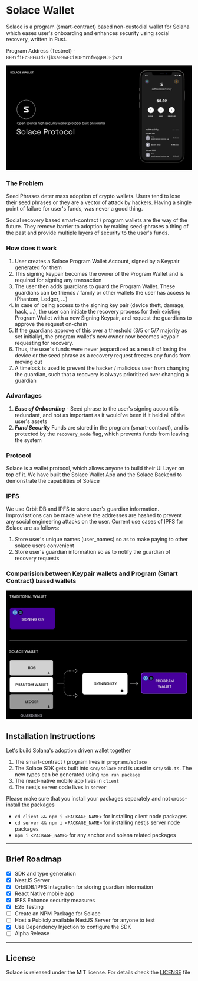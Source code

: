 # Solace Wallet

Solace is a program (smart-contract) based non-custodial wallet for Solana which eases user's onboarding and enhances security using social recovery, written in Rust.

Program Address (Testnet) - `8FRYfiEcSPFuJd27jkKaPBwFCiXDFYrnfwqgH9JFjS2U`

![solace](./assets/Solace.jpg)

### The Problem

Seed Phrases deter mass adoption of crypto wallets.
Users tend to lose their seed phrases or they are a vector of attack by hackers. Having a single point of failure for user's funds, was never a good thing.

Social recovery based smart-contract / program wallets are the way of the future. They remove barrier to adoption by making seed-phrases a thing of the past and provide multiple layers of security to the user's funds.

### How does it work

1. User creates a Solace Program Wallet Account, signed by a Keypair generated for them
2. This signing keypair becomes the owner of the Program Wallet and is required for signing any transaction
3. The user then adds guardians to guard the Program Wallet. These guardians can be friends / family or other wallets the user has access to (Phantom, Ledger, ...)
4. In case of losing access to the signing key pair (device theft, damage, hack, ...), the user can initiate the recovery process for their existing Program Wallet with a new Signing Keypair, and request the guardians to approve the request on-chain
5. If the guardians approve of this over a threshold (3/5 or 5/7 majority as set initially), the program wallet's new owner now becomes keypair requesting for recovery.
6. Thus, the user's funds were never jeopardized as a result of losing the device or the seed phrase as a recovery request freezes any funds from moving out
7. A timelock is used to prevent the hacker / malicious user from changing the guardian, such that a recovery is always prioritized over changing a guardian

### Advantages

1. **_Ease of Onboarding_** - Seed phrase to the user's signing account is redundant, and not as important as it would've been if it held all of the user's assets
2. **_Fund Security_** Funds are stored in the program (smart-contract), and is protected by the `recovery_mode` flag, which prevents funds from leaving the system

### Protocol

Solace is a wallet protocol, which allows anyone to build their UI Layer on top of it. We have built the Solace Wallet App and the Solace Backend to demonstrate the capabilities of Solace

### IPFS

We use Orbit DB and IPFS to store user's guardian information. Improvisations can be made where the addresses are hashed to prevent any social engineering attacks on the user.
Current use cases of IPFS for Solace are as follows:

1. Store user's unique names (user_names) so as to make paying to other solace users convenient
2. Store user's guardian information so as to notify the guardian of recovery requests

### Comparision between Keypair wallets and Program (Smart Contract) based wallets

![comparison](./assets/image.jpeg)

## Installation Instructions

Let's build Solana's adoption driven wallet together

1. The smart-contract / program lives in `programs/solace`
2. The Solace SDK gets built into `src/solace` and is used in `src/sdk.ts`. The new types can be generated using `npm run package`
3. The react-native mobile app lives in `client`
4. The nestjs server code lives in `server`

Please make sure that you install your packages separately and not cross-install the packages<br/>

- `cd client && npm i <PACKAGE_NAME>` for installing client node packages <br/>
- `cd server && npm i <PACKAGE_NAME>` for installing nestjs server node packages <br/>
- `npm i <PACKAGE_NAME>` for any anchor and solana related packages <br/>

---

## Brief Roadmap

- [x] SDK and type generation
- [x] NestJS Server
- [x] OrbitDB/IPFS Integration for storing guardian information
- [x] React Native mobile app
- [x] IPFS Enhance security measures
- [x] E2E Testing
- [ ] Create an NPM Package for Solace
- [ ] Host a Publicly available NestJS Server for anyone to test
- [x] Use Dependency Injection to configure the SDK
- [ ] Alpha Release

---

## License

Solace is released under the MIT license. For details check the [LICENSE](LICENSE) file

